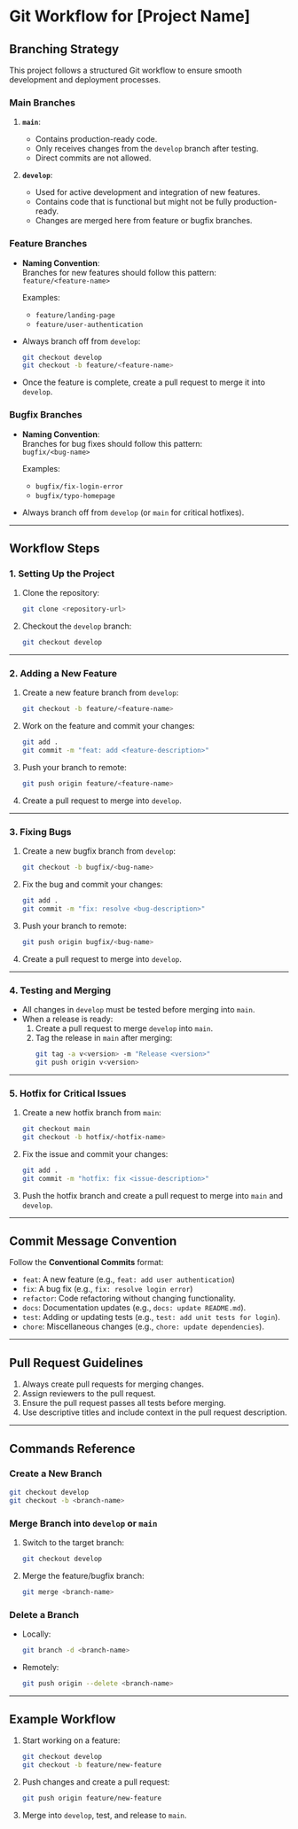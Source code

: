 
# Git Workflow for [Project Name]

## Branching Strategy

This project follows a structured Git workflow to ensure smooth development and deployment processes.

### Main Branches
1. **`main`**:
   - Contains production-ready code.
   - Only receives changes from the `develop` branch after testing.
   - Direct commits are not allowed.

2. **`develop`**:
   - Used for active development and integration of new features.
   - Contains code that is functional but might not be fully production-ready.
   - Changes are merged here from feature or bugfix branches.

### Feature Branches
- **Naming Convention**:  
  Branches for new features should follow this pattern:  
  `feature/<feature-name>`

  Examples:
  - `feature/landing-page`
  - `feature/user-authentication`

- Always branch off from `develop`:
  ```bash
  git checkout develop
  git checkout -b feature/<feature-name>
  ```

- Once the feature is complete, create a pull request to merge it into `develop`.

### Bugfix Branches
- **Naming Convention**:  
  Branches for bug fixes should follow this pattern:  
  `bugfix/<bug-name>`

  Examples:
  - `bugfix/fix-login-error`
  - `bugfix/typo-homepage`

- Always branch off from `develop` (or `main` for critical hotfixes).

---

## Workflow Steps

### 1. Setting Up the Project
1. Clone the repository:
   ```bash
   git clone <repository-url>
   ```
2. Checkout the `develop` branch:
   ```bash
   git checkout develop
   ```

---

### 2. Adding a New Feature
1. Create a new feature branch from `develop`:
   ```bash
   git checkout -b feature/<feature-name>
   ```
2. Work on the feature and commit your changes:
   ```bash
   git add .
   git commit -m "feat: add <feature-description>"
   ```
3. Push your branch to remote:
   ```bash
   git push origin feature/<feature-name>
   ```
4. Create a pull request to merge into `develop`.

---

### 3. Fixing Bugs
1. Create a new bugfix branch from `develop`:
   ```bash
   git checkout -b bugfix/<bug-name>
   ```
2. Fix the bug and commit your changes:
   ```bash
   git add .
   git commit -m "fix: resolve <bug-description>"
   ```
3. Push your branch to remote:
   ```bash
   git push origin bugfix/<bug-name>
   ```
4. Create a pull request to merge into `develop`.

---

### 4. Testing and Merging
- All changes in `develop` must be tested before merging into `main`.
- When a release is ready:
  1. Create a pull request to merge `develop` into `main`.
  2. Tag the release in `main` after merging:
     ```bash
     git tag -a v<version> -m "Release <version>"
     git push origin v<version>
     ```

---

### 5. Hotfix for Critical Issues
1. Create a new hotfix branch from `main`:
   ```bash
   git checkout main
   git checkout -b hotfix/<hotfix-name>
   ```
2. Fix the issue and commit your changes:
   ```bash
   git add .
   git commit -m "hotfix: fix <issue-description>"
   ```
3. Push the hotfix branch and create a pull request to merge into `main` and `develop`.

---

## Commit Message Convention
Follow the **Conventional Commits** format:
- `feat`: A new feature (e.g., `feat: add user authentication`)
- `fix`: A bug fix (e.g., `fix: resolve login error`)
- `refactor`: Code refactoring without changing functionality.
- `docs`: Documentation updates (e.g., `docs: update README.md`).
- `test`: Adding or updating tests (e.g., `test: add unit tests for login`).
- `chore`: Miscellaneous changes (e.g., `chore: update dependencies`).

---

## Pull Request Guidelines
1. Always create pull requests for merging changes.
2. Assign reviewers to the pull request.
3. Ensure the pull request passes all tests before merging.
4. Use descriptive titles and include context in the pull request description.

---

## Commands Reference
### Create a New Branch
```bash
git checkout develop
git checkout -b <branch-name>
```

### Merge Branch into `develop` or `main`
1. Switch to the target branch:
   ```bash
   git checkout develop
   ```
2. Merge the feature/bugfix branch:
   ```bash
   git merge <branch-name>
   ```

### Delete a Branch
- Locally:
  ```bash
  git branch -d <branch-name>
  ```
- Remotely:
  ```bash
  git push origin --delete <branch-name>
  ```

---

## Example Workflow
1. Start working on a feature:
   ```bash
   git checkout develop
   git checkout -b feature/new-feature
   ```
2. Push changes and create a pull request:
   ```bash
   git push origin feature/new-feature
   ```
3. Merge into `develop`, test, and release to `main`.


